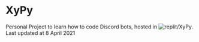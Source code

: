 # XyPy
Personal Project to learn how to code Discord bots, hosted in ![replit/XyPy](https://replit.com/@XybaFenix/XyPy). Last updated at 8 April 2021